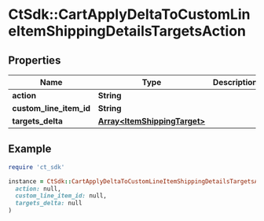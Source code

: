 # CtSdk::CartApplyDeltaToCustomLineItemShippingDetailsTargetsAction

## Properties

| Name | Type | Description | Notes |
| ---- | ---- | ----------- | ----- |
| **action** | **String** |  |  |
| **custom_line_item_id** | **String** |  | [optional] |
| **targets_delta** | [**Array&lt;ItemShippingTarget&gt;**](ItemShippingTarget.md) |  | [optional] |

## Example

```ruby
require 'ct_sdk'

instance = CtSdk::CartApplyDeltaToCustomLineItemShippingDetailsTargetsAction.new(
  action: null,
  custom_line_item_id: null,
  targets_delta: null
)
```

